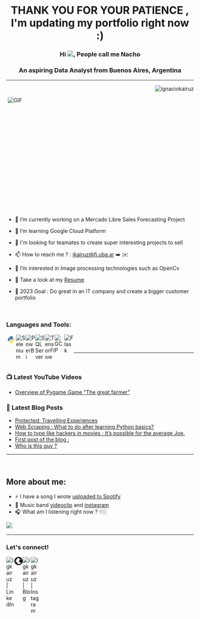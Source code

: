 <h1 align="center">THANK YOU FOR YOUR PATIENCE , I'm updating my portfolio right now :)</h1> 
<h3 align="center">Hi <img src="https://media.giphy.com/media/hvRJCLFzcasrR4ia7z/giphy.gif" width="25px">, People call me Nacho</h1> 
<h3 align="center">An aspiring Data Analyst from Buenos Aires, Argentina</h3>

---

<p align="right"> <img src="https://komarev.com/ghpvc/?username=ignaciokairuz&label=Profile%20views&color=0e75b6&style=flat" alt="ignaciokairuz" /> </p>


<img align="right" alt="GIF" src="https://github.com/abhisheknaiidu/abhisheknaiidu/blob/master/code.gif?raw=true" width="500" height="320" />

- 🔭 I’m currently working on a Mercado Libre Sales Forecasting Project

- 🌱 I’m learning Google Cloud Platform

- 🤝 I'm looking for teamates to create super interesting projects to sell

<!--- 📝 I write about how can data can be used to make great decisions on my [blog](https://ignaciokairuz.wordpress.com/blog/)-->

- 📫 How to reach me ? : ikairuz@fi.uba.ar ➡️️ ✉️️

- 👀 I’m interested in Image processing technologies such as OpenCv

- 📝 Take a look at my [Resume](https://raw.githubusercontent.com/ignaciokairuz/personal-website/main/assets/Resume.pdf)

- 🥅 2023 Goal : Do great in an IT company and create a bigger customer portfolio

<br/>

### Languages and Tools:

[<img align="left" alt="Python" width="26px" src="https://raw.githubusercontent.com/github/explore/80688e429a7d4ef2fca1e82350fe8e3517d3494d/topics/python/python.png" />](https://github.com/ignaciokairuz)
[<img align="left" alt="Selenium" width="26px" src="https://selenium-python.readthedocs.io/_static/logo.png" />](https://github.com/ignaciokairuz)
[<img align="left" alt="PowerBi" width="26px" src="https://upload.wikimedia.org/wikipedia/commons/thumb/c/cf/New_Power_BI_Logo.svg/630px-New_Power_BI_Logo.svg.png" />](https://github.com/ignaciokairuz)
[<img align="left" alt="SQL Server" width="26px" src="https://e7.pngegg.com/pngimages/170/924/png-clipart-microsoft-sql-server-microsoft-azure-sql-database-microsoft-text-logo-thumbnail.png" />](https://github.com/ignaciokairuz)
<img align="left" alt="TensorFlow" width="26px" src="https://avatars.githubusercontent.com/u/15658638?s=280&v=4" />
<img align="left" alt="GCP" width="26px" src="https://encrypted-tbn0.gstatic.com/images?q=tbn:ANd9GcR3RdHj5j9eW66n77N1cJ1nsAVSgrusDvW6fayuJ5mgeRcmY9woDeionGZ4hMwkBVYaVfw&usqp=CAU" />
<img align="left" alt="Flask" width="26px" src="https://miro.medium.com/max/800/1*Q5EUk28Xc3iCDoMSkrd1_w.png" />

<br/>
<br/>

 <!--
---

<details>
  <summary>:zap: Recent GitHub Activity</summary>
!--START_SECTION:activity--
1. ❗️ Opened issue [#162](https://github.com/CoreyMSchafer/code_snippets/issues/162) in [CoreyMSchafer/code_snippets](https://github.com/CoreyMSchafer/code_snippets)
!--END_SECTION:activity--

</details>

<details>
  <summary>:zap: GitHub Stats</summary>

  <img align="center" alt="codeSTACKr's GitHub Stats" src="https://github-readme-stats.vercel.app/api?username=ignaciokairuz&show_icons=true&hide_border=true" />

</details>
-->


---

<br/>


### 📺 Latest YouTube Videos

<!-- YOUTUBE:START -->
- [Overview of Pygame Game &quot;The great farmer&quot;](https://www.youtube.com/watch?v=i9xF7tXocTs)
<!-- YOUTUBE:END -->


### 📝 Latest Blog Posts

<!-- BLOG-POST-LIST:START -->
- [Protected: Travelling Experiences](https://ignaciokairuz.wordpress.com/2021/07/01/travelling-experiences/)
- [Web Scraping : What to do after learning Python basics?](https://ignaciokairuz.wordpress.com/2021/06/02/web-scraping-what-to-do-after-learning-python-basics/)
- [How to type like hackers in movies : It’s possible for the average Joe.](https://ignaciokairuz.wordpress.com/2021/05/31/how-to-type-like-hackers-in-movies-its-possible-for-the-average-joe/)
- [First post of the blog :](https://ignaciokairuz.wordpress.com/2021/05/12/my-first-post/)
- [Who is this guy ?](https://ignaciokairuz.wordpress.com/2021/05/12/who-is-this-guy/)
<!-- BLOG-POST-LIST:END -->



---

<br/>

## More about me:

<!--- ⌨️ Current typing speed : [53 wpm](https://www.typing.com/apiv1/student/tests/164136809/120890729/certificate)-->
- ⚡ I have a song I wrote [uploaded to Spotify](https://open.spotify.com/track/6ejVXUctLRU9DMnGhlXbcQ?si=9a1a54e915474607)
- 🎸 Music band [videoclip](https://youtu.be/Z9JTWkw_qZg) and [instagram](https://www.instagram.com/amalayalibertad/)
- 🎧 What am I listening right now ?
👇🏼

[<img src="https://now-playing-ignaciokairuz.vercel.app/api/spotify-playing"  width="350" />](https://open.spotify.com/user/0j2gyo9jtupswgwsqhlpwm7yl)




---

### Let's connect!


[<img align="left" alt="igkairuz | LinkedIn" width="22px" src="https://cdn.jsdelivr.net/npm/simple-icons@v3/icons/linkedin.svg" />](https://www.linkedin.com/in/ignaciokairuzeguia/)
[<img align="left" alt="igkairuz | Website" width="22px" src="https://raw.githubusercontent.com/iconic/open-iconic/master/svg/globe.svg" />](https://ignaciokairuz.com.ar/)
[<img align="left" alt="igkairuz | Blog" width="22px" src="https://cdn.jsdelivr.net/npm/simple-icons@3.13.0/icons/wordpress.svg" />](https://ignaciokairuz.wordpress.com/blog)
[<img align="left" alt="igkairuz | Instagram" width="22px" src="https://cdn.jsdelivr.net/npm/simple-icons@3.13.0/icons/instagram.svg" />](https://www.instagram.com/nachokairuz/)










